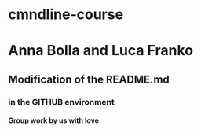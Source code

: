 # cmndline-course
# Anna Bolla and Luca Franko
## Modification of the README.md
### in the GITHUB environment
#### Group work by us with love

